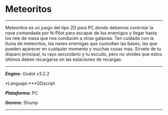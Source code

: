 # Meteoritos

***
Meteoritos es un juego del tipo 2D para PC donde debemos controlar
la nave comandada por N-Pilot para escapar de los enemigos y llegar 
hasta los rele de masa que nos conducen a otras galaxias. Ten cuidado
con la lluvia de meteoritos, las naves enemigas que custodian las bases, 
las que pueden aparecer en cualquier momento y muchas cosas mas. Sírvete
de tu disparo principal, tu rayo secundario y tu escudo, pero no olvides
que estos últimos deben recargarse en las estaciones de recargas.
***
***Engine:*** Godot v3.2.2

*Lenguaje:***GDscript

***Plataforma:*** PC

***Genero:*** Shump
***

